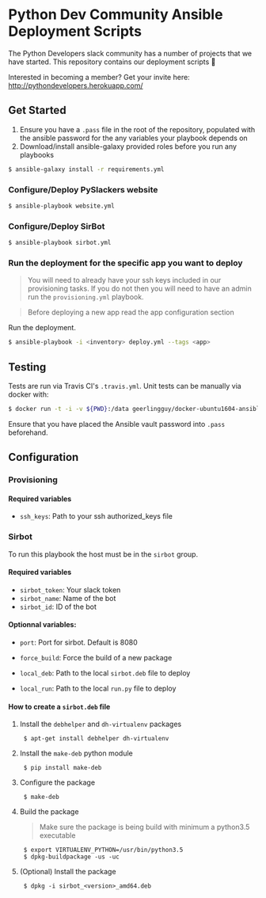 # Python Dev Community Ansible Deployment Scripts

The Python Developers slack community has a number of projects that we
have started. This repository contains our deployment scripts :tada:

Interested in becoming a member? Get your invite here: http://pythondevelopers.herokuapp.com/

## Get Started

1. Ensure you have a `.pass` file in the root of the repository, populated with the ansible password for the any variables your playbook depends on
2. Download/install ansible-galaxy provided roles before you run any playbooks

```bash
$ ansible-galaxy install -r requirements.yml
```

### Configure/Deploy PySlackers website

```bash
$ ansible-playbook website.yml
```

### Configure/Deploy SirBot

```bash
$ ansible-playbook sirbot.yml
```

### Run the deployment for the specific app you want to deploy

> You will need to already have your ssh keys included in our provisioning tasks.
  If you do not then you will need to have an admin run the `provisioning.yml` playbook.

> Before deploying a new app read the app configuration section

Run the deployment.

```bash
$ ansible-playbook -i <inventory> deploy.yml --tags <app>
```

## Testing

Tests are run via Travis CI's `.travis.yml`. Unit tests can be manually via docker with:

```bash
$ docker run -t -i -v ${PWD}:/data geerlingguy/docker-ubuntu1604-ansible /data/run_tests.sh
```

Ensure that you have placed the Ansible vault password into `.pass` beforehand.

## Configuration

### Provisioning

#### Required variables

* `ssh_keys`: Path to your ssh authorized_keys file

### Sirbot

To run this playbook the host must be in the `sirbot` group.

#### Required variables

* `sirbot_token`: Your slack token
* `sirbot_name`: Name of the bot
* `sirbot_id`: ID of the bot

#### Optionnal variables:

* `port`: Port for sirbot. Default is 8080

* `force_build`: Force the build of a new package
* `local_deb`: Path to the local `sirbot.deb` file to deploy
* `local_run`: Path to the local `run.py` file to deploy

#### How to create a `sirbot.deb` file

1. Install the `debhelper` and `dh-virtualenv` packages

        $ apt-get install debhelper dh-virtualenv

2. Install the `make-deb` python module

        $ pip install make-deb

3. Configure the package

        $ make-deb

4. Build the package

    > Make sure the package is being build with minimum a python3.5 executable

        $ export VIRTUALENV_PYTHON=/usr/bin/python3.5
        $ dpkg-buildpackage -us -uc

5. (Optional) Install the package

        $ dpkg -i sirbot_<version>_amd64.deb
